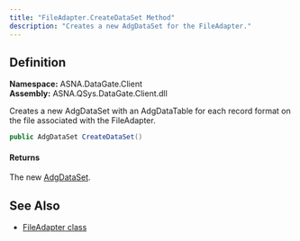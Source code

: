 ```yaml
---
title: "FileAdapter.CreateDataSet Method"
description: "Creates a new AdgDataSet for the FileAdapter."
---
```


## Definition

**Namespace:** ASNA.DataGate.Client  
**Assembly:** ASNA.QSys.DataGate.Client.dll


Creates a new AdgDataSet with an AdgDataTable for each record format on the file associated with the FileAdapter.

```cs
public AdgDataSet CreateDataSet()
```

#### Returns

The new [AdgDataSet](./adg-data-set.html).

## See Also
- [FileAdapter class](file-adapter.html)
